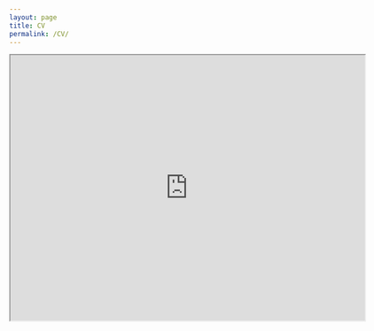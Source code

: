 ```yaml
---
layout: page
title: CV
permalink: /CV/
---
```


<iframe src="https://drive.google.com/file/d/1_9fcN_Fib2t43_SaRODcZnvWtnyPj2Nk/view" width="640" height="480"></iframe>